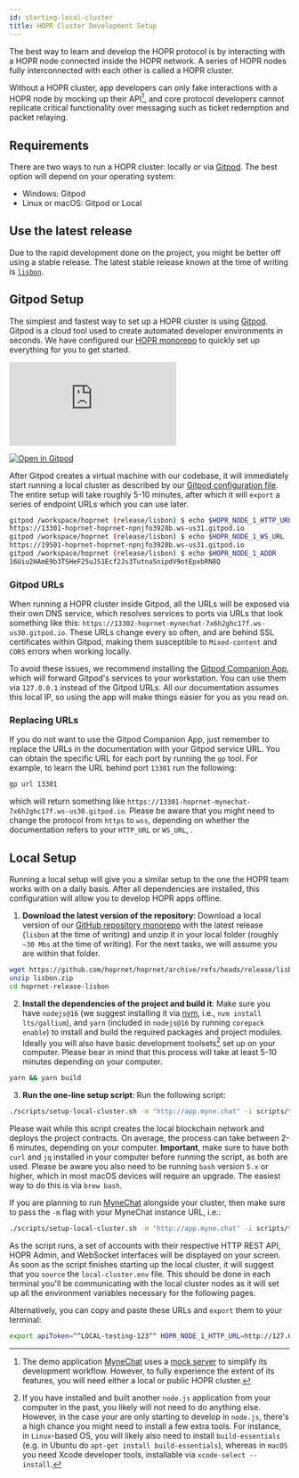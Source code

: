 ```yaml
---
id: starting-local-cluster
title: HOPR Cluster Development Setup
---
```


The best way to learn and develop the HOPR protocol is by interacting with a HOPR node connected inside the HOPR network.
A series of HOPR nodes fully interconnected with each other is called a HOPR cluster.

Without a HOPR cluster, app developers can only fake interactions with a HOPR node by mocking up their API[^1], and
core protocol developers cannot replicate critical functionality over messaging such as ticket redemption
and packet relaying.

## Requirements

There are two ways to run a HOPR cluster: locally or via [Gitpod](https://gitpod.io). The best option will depend on your operating system:

- Windows: Gitpod
- Linux or macOS: Gitpod or Local

## Use the latest release

Due to the rapid development done on the project, you might be better off using a stable
release. The latest stable release known at the time of writing is [`lisbon`](https://github.com/hoprnet/hoprnet/archive/refs/heads/release/lisbon.zip).

## Gitpod Setup

The simplest and fastest way to set up a HOPR cluster is using [Gitpod](https://gitpod.io). Gitpod is a cloud tool used to create
automated developer environments in seconds. We have configured our [HOPR monorepo](https://gitpod.io/#https://github.com/hoprnet/hoprnet)
to quickly set up everything for you to get started.

<div class="embed-container">
<iframe src="https://player.vimeo.com/video/678070260?h=9ef64ca41b" frameborder="0" allow="autoplay; fullscreen; picture-in-picture" allowfullscreen></iframe>
</div>

[![Open in Gitpod](https://gitpod.io/button/open-in-gitpod.svg)](https://gitpod.io/#https://github.com/hoprnet/hoprnet/tree/release/lisbon)

After Gitpod creates a virtual machine with our codebase, it will immediately start running a local cluster as described by our
[Gitpod configuration file](https://github.com/hoprnet/hoprnet/blob/release/lisbon/.gitpod.yml). The entire setup will take roughly 5-10
minutes, after which it will `export` a series of endpoint URLs which you can use later.

```bash
gitpod /workspace/hoprnet (release/lisbon) $ echo $HOPR_NODE_1_HTTP_URL
https://13301-hoprnet-hoprnet-npnjfo3928b.ws-us31.gitpod.io
gitpod /workspace/hoprnet (release/lisbon) $ echo $HOPR_NODE_1_WS_URL
https://19501-hoprnet-hoprnet-npnjfo3928b.ws-us31.gitpod.io
gitpod /workspace/hoprnet (release/lisbon) $ echo $HOPR_NODE_1_ADDR
16Uiu2HAmE9b3TSHeF25uJS1Ecf2Js3TutnaSnipdV9otEpxbRN8Q
```

### Gitpod URLs

When running a HOPR cluster inside Gitpod, all the URLs will be exposed via their own DNS service, which resolves services to ports via
URLs that look something like this: `https://13302-hoprnet-mynechat-7x6h2ghc17f.ws-us30.gitpod.io`. These URLs change every so often, and are behind
SSL certificates within Gitpod, making them susceptible to `Mixed-content` and `CORS` errors when working locally.

To avoid these issues, we recommend installing the [Gitpod Companion App](https://www.gitpod.io/docs/develop/local-companion), which will forward Gitpod's services to your workstation. You can use them via `127.0.0.1` instead of the Gitpod URLs. All our documentation
assumes this local IP, so using the app will make things easier for you as you read on.

### Replacing URLs

If you do not want to use the Gitpod Companion App, just remember to replace the URLs in the documentation with your Gitpod service URL. You
can obtain the specific URL for each port by running the `gp` tool. For example, to learn the URL behind port `13301` run the following:

```bash
gp url 13301
```

which will return something like `https://13301-hoprnet-mynechat-7x6h2ghc17f.ws-us30.gitpod.io`. Please be aware that you might need to change the protocol from `https` to `wss`, depending on whether the documentation refers to your `HTTP_URL` or `WS_URL`, .

## Local Setup

Running a local setup will give you a similar setup to the one the HOPR team works with on a daily basis. After all dependencies are installed,
this configuration will allow you to develop HOPR apps offline.

1. **Download the latest version of the repository**: Download a local version of our [GitHub repository monorepo](https://github.com/hoprnet/hoprnet/tree/release/lisbon)
   with the latest release (`lisbon` at the time of writing) and unzip it in your local folder (roughly `~30 Mbs` at the time of writing). For the next tasks, we will assume you are within that folder.

```bash
wget https://github.com/hoprnet/hoprnet/archive/refs/heads/release/lisbon.zip
unzip lisbon.zip
cd hoprnet-release-lisbon
```

2. **Install the dependencies of the project and build it**: Make sure you have `nodejs@16` (we suggest installing it via [nvm](https://github.com/nvm-sh/nvm), i.e., `nvm install lts/gallium`), and `yarn` (included in `nodejs@16` by running `corepack enable`)
   to install and build the required packages and project modules. Ideally you will also have basic development toolsets[^2] set up on your computer. Please bear in mind that this process will take at least 5-10 minutes depending on your computer.

```bash
yarn && yarn build
```

3. **Run the one-line setup script**: Run the following script:

```bash
./scripts/setup-local-cluster.sh -m "http://app.myne.chat" -i scripts/topologies/full_interconnected_cluster.sh
```

Please wait while this script creates
the local blockchain network and deploys the project contracts. On average, the process can take between 2-6 minutes, depending on your computer. **Important**, make sure to have both `curl` and `jq` installed in your computer
before running the script, as both are used. Please be aware you also need to be running `bash` version `5.x` or higher,
which in most macOS devices will require an upgrade. The easiest way to do this is via `brew bash`.

If you are planning to run [MyneChat](http://app.myne.chat/)
alongside your cluster, then make sure to pass the `-m` flag with your MyneChat instance URL, i.e.:

```bash
./scripts/setup-local-cluster.sh -m "http://app.myne.chat" -i scripts/topologies/full_interconnected_cluster.sh
```

As the script runs, a set of accounts with their respective HTTP REST API, HOPR Admin, and WebSocket interfaces will be displayed
on your screen. As soon as the script finishes starting up the local cluster, it will suggest that you `source` the `local-cluster.env` file.
This should be done in each terminal you'll be communicating with the local cluster nodes as it will set up all the environment variables
necessary for the following pages.

Alternatively, you can copy and paste these URLs and `export` them to your terminal:

```bash
export apiToken=^^LOCAL-testing-123^^ HOPR_NODE_1_HTTP_URL=http://127.0.0.1:13301 HOPR_NODE_1_WS_URL=ws://127.0.0.1:19501 HOPR_NODE_2_HTTP_URL=http://127.0.0.1:13302 HOPR_NODE_2_WS_URL=ws://127.0.0.1:19502 HOPR_NODE_3_HTTP_URL=http://127.0.0.1:13303 HOPR_NODE_3_WS_URL=ws://127.0.0.1:19503 HOPR_NODE_4_HTTP_URL=http://127.0.0.1:13304 HOPR_NODE_4_WS_URL=ws://127.0.0.1:19504 HOPR_NODE_5_HTTP_URL=http://127.0.0.1:13305 HOPR_NODE_5_WS_URL=ws://127.0.0.1:19505
```

[^1]:
    The demo application [MyneChat](https://github.com/hoprnet/myne-chat) uses a
    [mock server](https://github.com/hoprnet/myne-chat/blob/cf6501b2ffa24502834f567ab575630e302e3d34/mocks/index.js#L47-L79)
    to simplify its development workflow. However, to fully experience the extent of its features, you will need either a local or public HOPR cluster.

[^2]: If you have installed and built another `node.js` application from your computer in the past, you likely will not need to do anything else. However, in the case your are only starting to develop in `node.js`, there's a high chance you might need to install a few extra tools. For instance, in `Linux`-based OS, you will likely also need to install `build-essentials` (e.g. in Ubuntu do `apt-get install build-essentials`), whereas in `macOS` you need Xcode developer tools, installable via `xcode-select --install`.
